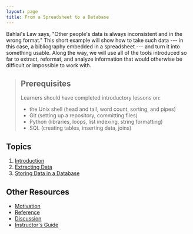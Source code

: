 ```yaml
---
layout: page
title: From a Spreadsheet to a Database
---
```

Bahlai's Law says,
"Other people's data is always inconsistent and in the wrong format."
This short example will show how to take such data ---
in this case, a bibliography embedded in a spreadsheet ---
and turn it into something usable.
Along the way,
we will use all of the tools introduced so far
to extract, reformat, and analyze information
that would otherwise be difficult or impossible to work with.

> ## Prerequisites
>
> Learners should have completed introductory lessons on:
>
> *   the Unix shell (head and tail, word count, sorting, and pipes)
> *   Git (setting up a repository, committing files)
> *   Python (libraries, loops, list indexing, string formatting)
> *   SQL (creating tables, inserting data, joins)

## Topics

1.  [Introduction](01-intro.html)
2.  [Extracting Data](02-extract.html)
3.  [Storing Data in a Database](03-db.html)

## Other Resources

*   [Motivation](motivation.html)
*   [Reference](reference.html)
*   [Discussion](discussion.html)
*   [Instructor's Guide](instructors.html)
